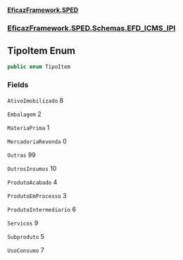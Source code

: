 #### [EficazFramework.SPED](EficazFrameworkSPED.md 'EficazFramework SPED')
### [EficazFramework.SPED.Schemas.EFD_ICMS_IPI](EficazFramework.SPED.Schemas.EFD_ICMS_IPI.md 'EficazFramework.SPED.Schemas.EFD_ICMS_IPI')

## TipoItem Enum

```csharp
public enum TipoItem
```
### Fields

<a name='EficazFramework.SPED.Schemas.EFD_ICMS_IPI.TipoItem.AtivoImobilizado'></a>

`AtivoImobilizado` 8

<a name='EficazFramework.SPED.Schemas.EFD_ICMS_IPI.TipoItem.Embalagem'></a>

`Embalagem` 2

<a name='EficazFramework.SPED.Schemas.EFD_ICMS_IPI.TipoItem.MateriaPrima'></a>

`MateriaPrima` 1

<a name='EficazFramework.SPED.Schemas.EFD_ICMS_IPI.TipoItem.MercadoriaRevenda'></a>

`MercadoriaRevenda` 0

<a name='EficazFramework.SPED.Schemas.EFD_ICMS_IPI.TipoItem.Outras'></a>

`Outras` 99

<a name='EficazFramework.SPED.Schemas.EFD_ICMS_IPI.TipoItem.OutrosInsumos'></a>

`OutrosInsumos` 10

<a name='EficazFramework.SPED.Schemas.EFD_ICMS_IPI.TipoItem.ProdutoAcabado'></a>

`ProdutoAcabado` 4

<a name='EficazFramework.SPED.Schemas.EFD_ICMS_IPI.TipoItem.ProdutoEmProcesso'></a>

`ProdutoEmProcesso` 3

<a name='EficazFramework.SPED.Schemas.EFD_ICMS_IPI.TipoItem.ProdutoIntermediario'></a>

`ProdutoIntermediario` 6

<a name='EficazFramework.SPED.Schemas.EFD_ICMS_IPI.TipoItem.Servicos'></a>

`Servicos` 9

<a name='EficazFramework.SPED.Schemas.EFD_ICMS_IPI.TipoItem.Subproduto'></a>

`Subproduto` 5

<a name='EficazFramework.SPED.Schemas.EFD_ICMS_IPI.TipoItem.UsoConsumo'></a>

`UsoConsumo` 7